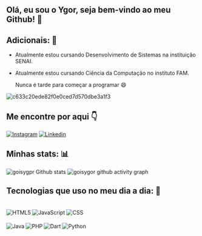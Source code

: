 ## Olá, eu sou o Ygor, seja bem-vindo ao meu Github! 👋
## Adicionais: 📕
- Atualmente estou cursando Desenvolvimento de Sistemas na instituição SENAI.
- Atualmente estou cursando Ciência da Computação no instituto FAM.

  Nunca é tarde para começar a programar 😄

![c633c20ede82f0e0ced7d570dbe3a1f3](https://user-images.githubusercontent.com/70382532/138322189-2db8df52-9dcb-40a0-88a8-c365466bd33d.gif)

## Me encontre por aqui 👇
[![Instagram](https://img.shields.io/badge/Instagram-E4405F?style=for-the-badge&logo=instagram&logoColor=white)](https://www.instagram.com/gg_ygor/)
[![Linkedin](https://img.shields.io/badge/LinkedIn-0077B5?style=for-the-badge&logo=linkedin&logoColor=white)](https://www.linkedin.com/in/ygor-gois-7a626627b/?utm_source=share&utm_campaign=share_via&utm_content=profile&utm_medium=android_app)

## Minhas stats: 📊
![goisygpr Github stats](https://github-readme-stats.vercel.app/api?username=goisygor&show_icons=true&theme=dracula)
![goisygor github activity graph](https://github-readme-activity-graph.vercel.app/graph?username=goisygor&theme=dracula)

## Tecnologias que uso no meu dia a dia: 📱

<div style="display: inline_block"><br/>
    <img align="center" alt="HTML5" src="https://img.shields.io/badge/HTML5-E34F26?style=for-the-badge&logo=html5&logoColor=white" />
    <img align="center" alt="JavaScript" src="https://img.shields.io/badge/JavaScript-F7DF1E?style=for-the-badge&logo=javascript&logoColor=black" />
    <img align="center" alt="CSS" src="https://img.shields.io/badge/CSS-239120?&style=for-the-badge&logo=css3&logoColor=white" />
</div>
<div style="display: inline_block"><br/>
    <img align="center" alt="Java" src="https://img.shields.io/badge/Java-ED8B00?style=for-the-badge&logo=openjdk&logoColor=white" />
    <img align="center" alt="PHP" src="https://img.shields.io/badge/PHP-777BB4?style=for-the-badge&logo=php&logoColor=white" />
    <img align="center" alt="Dart" src="https://img.shields.io/badge/Dart-0175C2?style=for-the-badge&logo=dart&logoColor=white" />
    <img align="center" alt="Python" src="https://img.shields.io/badge/Python-14354C?style=for-the-badge&logo=python&logoColor=white" />
</div><br/>

